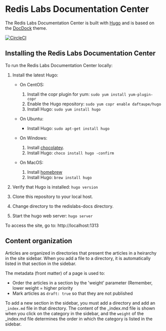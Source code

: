 # Redis Labs Documentation Center



The Redis Labs Documentation Center is built with [Hugo]( https://gohugo.io/ ) and is based on the [DocDock]( https://github.com/vjeantet/hugo-theme-docdock.git ) theme.

[![CircleCI](https://circleci.com/gh/RedisLabs/redislabs-docs/tree/master.svg?style=svg)](https://circleci.com/gh/RedisLabs/redislabs-docs/tree/master)

## Installing the Redis Labs Documentation Center

To run the Redis Labs Documentation Center locally:

1. Install the latest Hugo:

    * On CentOS:

        1. Install the copr plugin for yum: `sudo yum install yum-plugin-copr`
        1. Enable the Hugo repository: `sudo yum copr enable daftaupe/hugo`
        1. Install Hugo: `sudo yum install hugo`

    * On Ubuntu:
    
        * Install Hugo: `sudo apt-get install hugo`

    * On Windows:

        1. Install [chocolatey](https://chocolatey.org/install).
        1. Install Hugo: `choco install hugo -confirm`
        
    * On MacOS:

        1. Install [homebrew](https://brew.sh/)
        2. Install Hugo: `brew install hugo`

1. Verify that Hugo is installed: `hugo version`
1. Clone this repository to your local host.
1. Change directory to the redislabs-docs directory.
1. Start the hugo web server: `hugo server`

To access the site, go to: http://localhost:1313

<!-- ## Staging

Version branches are automatically built to https://docs.Redis Labs.co.

When you commit a change to any other branch, the site is built to the staging directory  so you can preview and share your changes before publishing them in the official public documentation.

Your staging website is available at: https://docs.Redis Labs.co/staging/<branch_name>

Don't worry about cluttering - staging websites are automatically removed after 21 days.

## Publishing

Official version documentation is published through the version build branches (for example 4.3.0-build).

The master branch is published to https://docs.Redis Labs.co/staging/dev and represents the latest documentation for the latest publicly available release. This branch is published to the latest official version site once a day.

The next branch is published to https://docs.Redis Labs.co/staging/next and represents the latest documentation for the upcoming release. This branch is published to the community documentation site https://docs.Redis Labs.co/community each time a community milestone is released. -->

## Content organization

Articles are organized in directories that present the articles in a heirarchy in the site sidebar. When you add a file to a directory, it is automatically listed in that section in the sidebar.

The metadata (front matter) of a page is used to:

* Order the articles in a section by the 'weight' parameter (Remember, lower weight = higher priority
* Mark articles as `draft: true` so that they are not published

To add a new section in the sidebar, you must add a directory and add an `_index.md` file in that directory. The content of the _index.md file is shown when you click on the category in the sidebar, and the `weight` of the _index.md file determines the order in which the category is listed in the sidebar.

<!-- ## Link to latest 

To create a link that will always direct to the latest version of the docs use 'latest/' syntax:
```
[Latest home page](http://docs.Redis Labs.co/latest)
```
Goes to: `http://docs.Redis Labs.co/<latest_version_number>`

For example: [Latest home page](http://docs.Redis Labs.co/latest)

## Markdown

For more information about markdown syntax, see the [cheatsheet](http://www.redislabs.com/docs/latest/cheatsheet). -->
